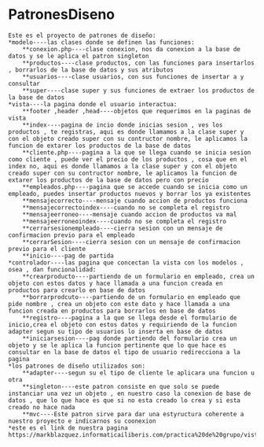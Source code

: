 # PatronesDiseno
    Este es el proyecto de patrones de diseño:
    *modelo----las clases donde se definen las funciones: 
        **conexion.php----clase conexion, nos da conexion a la base de datos y se le aplica el patron singleton 
        **productos----clase productos, con las funciones para insertarlos , borrarlos de la base de datos y sus atributos
        **usuarios----clase usuarios, con sus funciones de insertar a y consultar  
        **super----clase super y sus funciones de extraer los productos de la base de datos
    *vista----la pagina donde el usuario interactua: 
        **footer ,header ,head----objetos que requerimos en la paginas de vista  
        **index----pagina de incio donde inicias sesion , ves los productos , te registras, aqui es donde llamamos a la clase super y con el objeto creado super con su contructor nombre, le aplicamos la funcion de extarer los productos de la base de datos
        **cliente.php----pagina a la que se llega cuando se inicia sesion como cliente , puede ver el precio de los productos , cosa que en el index no, aqui es donde llamamos a la clase super y con el objeto creado super con su contructor nombre, le aplicamos la funcion de extarer los productos de la base de datos pero con precio
        **empleados.php----pagina que se accede cuando se inicia como un empleado, puedes insertar productos nuevos y borrar los ya existentes 
        **mensajecorrecto----mensaje cuando accion de productos funciona 
        **mensajecorrectoindex----cuando no se completa el registro 
        **mensajeerroneo----mensaje cuando accion de productos va mal 
        **mensajeerroneoindex----cuando no se completa el registro
        **cerrarsesionempleado----cierra sesion con un mensaje de confirmacion previo para el empleado
        **cerrarSesion----cierra sesion con un mensaje de confirmacion previo para el cliente
        **inicio----pag de partida
    *controlador----las pagina que concectan la vista con los modelos , osea , dan funcionalidad:
        **crearproducto----partiendo de un formulario en empleado, crea un objeto con estos datos y hace llamada a una funcion creada en productos para crearlo en base de datos
        **borrarprodcuto----partiendo de un formulario en empleado que pide nombre , crea un objeto con este dato y hace llamada a una funcion creada en productos para borrarlos en base de datos
        **registro----pagina a la que se llega desde el formulario de inicio,crea el objeto con estos datos y requiriendo de la funcion adapter segun su tipo de usuarios lo inserta en base de datos
        **iniciarsesion----pag donde partiendo del formulario crea un objeto y se le aplica la funcion pertinente que lo que hace es consultar en la base de datos el tipo de usuario redirecciona a la pagina 
    *los patrones de diseño utilizados son: 
        **adapter----segun su el tipo de cliente le aplicara una funcion u otra 
        **singleton----este patron consiste en que solo se puede instanciar una vez un objeto , en nuestro caso la conexion de base de datos , que lo que hace es que si no esta creado lo crea y si esta creado no hace nada 
        **mvc----Este patron sirve para dar una estyructura coherente a nuestro proyecto e indicarnos su coonexion
    *este es el link de nuestra pagina https://markblazquez.informaticailiberis.com/practica%20de%20grupo/vista/index.php
